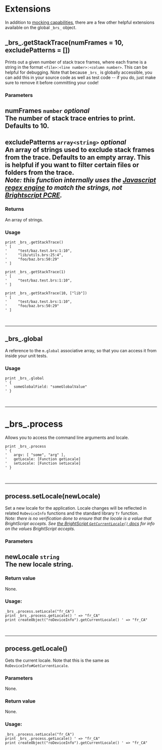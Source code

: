 # Extensions

In addition to [mocking capabilities](api/reference/mocks.md), there are a few other helpful extensions available on the global `_brs_` object.

## \_brs_.getStackTrace(numFrames = 10, excludePatterns = [])

Prints out a given number of stack trace frames, where each frame is a string in the format `<file>:<line number>:<column number>`. This can be helpful for debugging. Note that because `_brs_` is globally accessible, you can add this in your source code as well as test code -- if you do, just make sure to remove it before committing your code!

### Parameters
**numFrames** `number` _optional_ \
The number of stack trace entries to print. Defaults to 10.
-------------
**excludePatterns** `array<string>` _optional_ \
An array of strings used to exclude stack frames from the trace. Defaults to an empty array. This is helpful if you want to filter certain files or folders from the trace. \
*Note: this function internally uses the [Javascript regex engine](https://developer.mozilla.org/en-US/docs/Web/JavaScript/Reference/Global_Objects/RegExp) to match the strings, not [Brightscript PCRE](https://developer.roku.com/en-ca/docs/references/brightscript/components/roregex.md).*
-------------

### Returns
An array of strings.

### Usage
```brightscript
print _brs_.getStackTrace()
' [
'     "test/baz.test.brs:1:10",
'     "lib/utils.brs:25:4",
'     "foo/baz.brs:50:29"
' ]

print _brs_.getStackTrace(1)
' [
'     "test/baz.test.brs:1:10",
' ]

print _brs_.getStackTrace(10, ["lib"])
' [
'     "test/baz.test.brs:1:10",
'     "foo/baz.brs:50:29"
' ]
```
<br/>

------------

## \_brs_.global

A reference to the `m.global` associative array, so that you can access it from inside your unit tests.

### Usage
```brightscript
print _brs_.global
' {
'   someGlobalField: "someGlobalValue"
' }
```
<br/>

------------

# \_brs_.process

Allows you to access the command line arguments and locale.

```brightscript
print _brs_.process
' {
'   argv: [ "some", "arg" ],
'   getLocale: [Function getLocale]
'   setLocale: [Function setLocale]
' }
```
<br/>

------------

## process.setLocale(newLocale)
Set a new locale for the application. Locale changes will be reflected in related `RoDeviceInfo` functions and the standard library `Tr` function. \
_Note: there is no verification done to ensure that the locale is a value that BrightScript accepts. See [the BrightScript `GetCurrentLocale()` docs](https://developer.roku.com/docs/references/brightscript/interfaces/ifdeviceinfo.md#getcurrentlocale-as-string) for info on the values BrightScript accepts._ 

### Parameters
**newLocale** `string` \
The new locale string.
-------------

### Return value
None.

### Usage:
```brightscript
_brs_.process.setLocale("fr_CA")
print _brs_.process.getLocale() ' => "fr_CA"
print createObject("roDeviceInfo").getCurrentLocale() ' => "fr_CA"
```
<br/>

------------

## process.getLocale()
Gets the current locale. Note that this is the same as `RoDeviceInfo#GetCurrentLocale`.

### Parameters
None.

### Return value
None.

### Usage:
```brightscript
_brs_.process.setLocale("fr_CA")
print _brs_.process.getLocale() ' => "fr_CA"
print createObject("roDeviceInfo").getCurrentLocale() ' => "fr_CA"
```
